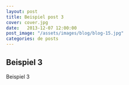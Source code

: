```yaml
---
layout: post
title: Beispiel post 3
cover: cover.jpg
date:   2013-12-07 12:00:00
post_image: "/assets/images/blog/blog-15.jpg"
categories: de posts
---
```


## Beispiel 3

Beispiel 3
